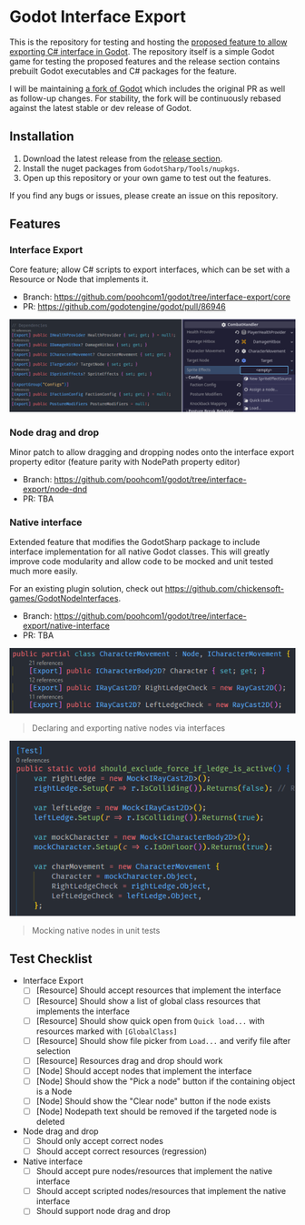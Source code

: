 # Godot Interface Export

This is the repository for testing and hosting the [proposed feature to allow exporting C# interface in Godot](https://github.com/godotengine/godot-proposals/issues/8722). The repository itself is a simple Godot game for testing the proposed features and the release section contains prebuilt Godot executables and C# packages for the feature.

I will be maintaining [a fork of Godot](https://github.com/poohcom1/godot/tree/interface-export/master) which includes the original PR as well as follow-up changes. For stability, the fork will be continuously rebased against the latest stable or dev release of Godot.

## Installation

1. Download the latest release from the [release section](https://github.com/poohcom1/godot-interface-export-demo/releases).
2. Install the nuget packages from `GodotSharp/Tools/nupkgs`.
3. Open up this repository or your own game to test out the features.

If you find any bugs or issues, please create an issue on this repository.

## Features

### Interface Export

Core feature; allow C# scripts to export interfaces, which can be set with a Resource or Node that implements it.

- Branch: https://github.com/poohcom1/godot/tree/interface-export/core
- PR: https://github.com/godotengine/godot/pull/86946

![Interface export example](.readme/interface_export_example.png)

### Node drag and drop

Minor patch to allow dragging and dropping nodes onto the interface export property editor (feature parity with NodePath property editor)

- Branch: https://github.com/poohcom1/godot/tree/interface-export/node-dnd
- PR: TBA

### Native interface



Extended feature that modifies the GodotSharp package to include interface implementation for all native Godot classes. This will greatly improve code modularity and allow code to be mocked and unit tested much more easily.

For an existing plugin solution, check out https://github.com/chickensoft-games/GodotNodeInterfaces.

- Branch: https://github.com/poohcom1/godot/tree/interface-export/native-interface
- PR: TBA

![Native interfaces in Godot class](.readme/native_interface_example.png)

> Declaring and exporting native nodes via interfaces

![Native interface usage in unit tests](.readme/native_interface_unit_test_example.png)

> Mocking native nodes in unit tests

## Test Checklist

- Interface Export
  - [ ] [Resource] Should accept resources that implement the interface
  - [ ] [Resource] Should show a list of global class resources that implements the interface
  - [ ] [Resource] Should show quick open from `Quick load...` with resources marked with `[GlobalClass]`
  - [ ] [Resource] Should show file picker from `Load...` and verify file after selection
  - [ ] [Resource] Resources drag and drop should work
  - [ ] [Node] Should accept nodes that implement the interface
  - [ ] [Node] Should show the "Pick a node" button if the containing object is a Node
  - [ ] [Node] Should show the "Clear node" button if the node exists
  - [ ] [Node] Nodepath text should be removed if the targeted node is deleted
- Node drag and drop
  - [ ] Should only accept correct nodes
  - [ ] Should accept correct resources (regression)
- Native interface
  - [ ] Should accept pure nodes/resources that implement the native interface
  - [ ] Should accept scripted nodes/resources that implement the native interface
  - [ ] Should support node drag and drop
